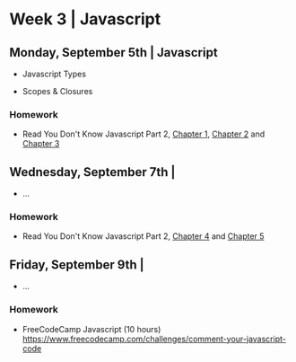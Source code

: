 
# Week 3 | Javascript

## Monday, September 5th | Javascript


- Javascript Types

- Scopes & Closures



### Homework

- Read You Don't Know Javascript Part 2, [Chapter 1](https://github.com/getify/You-Dont-Know-JS/blob/master/scope%20%26%20closures/ch1.md), [Chapter 2](https://github.com/getify/You-Dont-Know-JS/blob/master/scope%20%26%20closures/ch2.md) and [Chapter 3](https://github.com/getify/You-Dont-Know-JS/blob/master/scope%20%26%20closures/ch3.md)





## Wednesday, September 7th | 

- ...

### Homework

- Read You Don't Know Javascript Part 2, [Chapter 4](https://github.com/getify/You-Dont-Know-JS/blob/master/scope%20%26%20closures/ch4.md) and [Chapter 5](https://github.com/getify/You-Dont-Know-JS/blob/master/scope%20%26%20closures/ch5.md)





## Friday, September 9th | 

- ...

### Homework

- FreeCodeCamp Javascript (10 hours)
https://www.freecodecamp.com/challenges/comment-your-javascript-code


